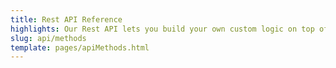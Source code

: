 ```yaml
---
title: Rest API Reference
highlights: Our Rest API lets you build your own custom logic on top of your referral program. This API reference includes a guide to using all the methods of the Referral SaaSquatch Rest API.
slug: api/methods
template: pages/apiMethods.html
---
```

